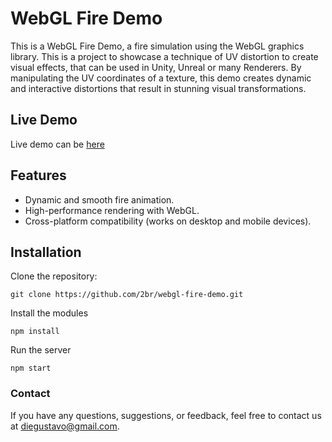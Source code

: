 # WebGL Fire Demo
This is a WebGL Fire Demo, a fire simulation using the WebGL graphics library. This is a project to showcase a technique of UV distortion to create visual effects, that can be used in Unity, Unreal or many Renderers. By manipulating the UV coordinates of a texture, this demo creates dynamic and interactive distortions that result in stunning visual transformations.

## Live Demo
Live demo can be [here](https://webgl-fire-demo.vercel.app/)
## Features
- Dynamic and smooth fire animation.
- High-performance rendering with WebGL.
- Cross-platform compatibility (works on desktop and mobile devices).


## Installation
Clone the repository:
```
git clone https://github.com/2br/webgl-fire-demo.git
```

Install the modules
```
npm install
```
Run the server
```
npm start
```

### Contact
If you have any questions, suggestions, or feedback, feel free to contact us at diegustavo@gmail.com.